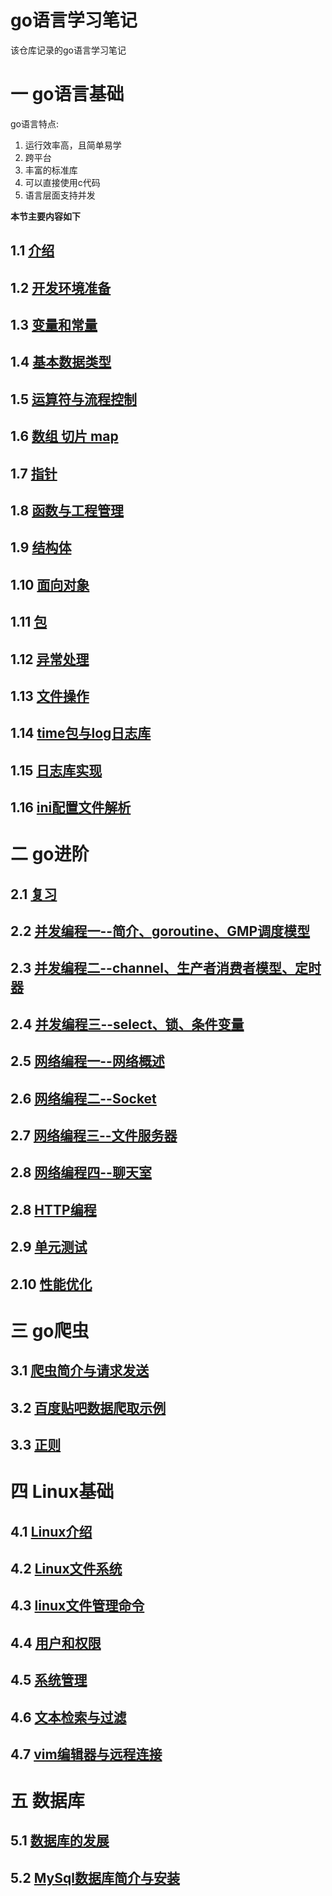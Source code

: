 # go语言学习笔记
该仓库记录的go语言学习笔记

# 一 go语言基础
go语言特点:
1. 运行效率高，且简单易学
2. 跨平台
3. 丰富的标准库
4. 可以直接使用c代码
5. 语言层面支持并发

**本节主要内容如下**

## 1.1 [介绍](./go语言基础/介绍.md)

## 1.2 [开发环境准备](./go语言基础/开发环境准备.md)

## 1.3 [变量和常量](./go语言基础/变量和常量.md)

## 1.4 [基本数据类型](./go语言基础/基本数据类型.md)

## 1.5 [运算符与流程控制](./go语言基础/运算符与流程控制.md)

## 1.6 [数组 切片 map](./go语言基础/数组-切片-map.md)

## 1.7 [指针](./go语言基础/指针.md)

## 1.8 [函数与工程管理](./go语言基础/函数与工程管理.md)

## 1.9 [结构体](./go语言基础/结构体.md)

## 1.10 [面向对象](./go语言基础/面向对象.md)

## 1.11 [包](./go语言基础/包.md)

## 1.12 [异常处理](./go语言基础/异常处理.md)

## 1.13 [文件操作](./go语言基础/文件操作.md)

## 1.14 [time包与log日志库](./go语言基础/time包与log日志库.md)

## 1.15 [日志库实现](./go语言基础/日志库实现.md)

## 1.16 [ini配置文件解析](./go语言基础/ini配置文件解析.md)

# 二 go进阶

## 2.1 [复习](./go进阶/复习.md)

## 2.2 [并发编程一--简介、goroutine、GMP调度模型](./go进阶/并发编程一.md)

## 2.3 [并发编程二--channel、生产者消费者模型、定时器](./go进阶/并发编程二.md)

## 2.4 [并发编程三--select、锁、条件变量](./go进阶/并发编程三.md)

## 2.5 [网络编程一--网络概述](./go进阶/网络编程一.md)

## 2.6 [网络编程二--Socket](./go进阶/网络编程二.md)

## 2.7 [网络编程三--文件服务器](./go进阶/网络编程三.md)

## 2.8 [网络编程四--聊天室](./go进阶/网络编程四.md)

## 2.8 [HTTP编程](./go进阶/HTTP编程.md)

## 2.9 [单元测试](./go进阶/单元测试.md)

## 2.10 [性能优化](./go进阶/性能优化.md)

# 三 go爬虫

## 3.1 [爬虫简介与请求发送](./go爬虫/爬虫简介与请求发送.md)

## 3.2 [百度贴吧数据爬取示例](./go爬虫/百度贴吧数据爬取示例.md)

## 3.3 [正则](./go爬虫/正则.md)

# 四 Linux基础

## 4.1 [Linux介绍](./Linux基础/Linux介绍.md)

## 4.2 [Linux文件系统](./Linux基础/Linux文件系统.md)

## 4.3 [linux文件管理命令](./Linux基础/文件管理命令.md)

## 4.4 [用户和权限](./Linux基础/用户和权限.md)

## 4.5 [系统管理](./Linux基础/系统管理.md)

## 4.6 [文本检索与过滤](./Linux基础/文本检索与过滤.md)

## 4.7 [vim编辑器与远程连接](./Linux基础/vim编辑器与远程连接.md)


# 五 数据库

## 5.1 [数据库的发展](./数据库/数据库发展.md)

## 5.2 [MySql数据库简介与安装](./数据库/MySql数据库简介与安装.md)


